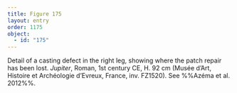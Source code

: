 ```yaml
---
title: Figure 175
layout: entry
order: 1175
object:
  - id: "175"
---
```


Detail of a casting defect in the right leg, showing where the patch repair has been lost. *Jupiter*, Roman, 1st century CE, H. 92 cm (Musée d’Art, Histoire et Archéologie d’Evreux, France, inv. FZ1520). See %%Azéma et al. 2012%%.
